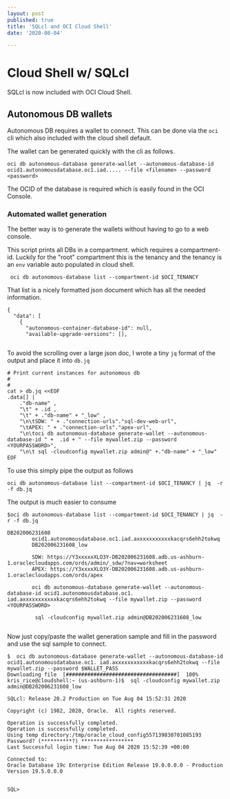 ```yaml
---
layout: post
published: true
title: 'SQLcl and OCI Cloud Shell'
date: '2020-08-04'

---
```


# Cloud Shell w/ SQLcl

SQLcl is now included with OCI Cloud Shell. 


## Autonomous DB wallets

Autonomous DB requires a wallet to connect. This can be done via the `oci` cli which also included with the cloud shell default.

The wallet can be generated quickly with the cli as follows. 

```
oci db autonomous-database generate-wallet --autonomous-database-id ocid1.autonomousdatabase.oc1.iad..... --file <filename> --password <password>
```

The OCID of the database is required which is easily found in the OCI Console.


### Automated wallet generation

The better way is to generate the wallets without having to go to a web console. 

This script prints all DBs in a compartment. which requires a compartment-id. Luckily for the "root" compartment this is the tenancy and the tenancy is an `env` variable auto populated in cloud shell.

` oci db autonomous-database list --compartment-id $OCI_TENANCY`

That list is a nicely formatted json document which has all the needed information. 

```oci db autonomous-database list --compartment-id $OCI_TENANCY
{
  "data": [
    {
      "autonomous-container-database-id": null,
      "available-upgrade-versions": [],
      
```

To avoid the scrolling over a large json doc, I wrote a tiny `jq` format of the output and place it into `db.jq` 


```
# Print current instances for autonomous db
# 
#
cat > db.jq <<EOF
.data[] |
    ."db-name" ,
    "\t" + .id ,
    "\t" + ."db-name" + "_low" ,
    "\n\tSDW: " + ."connection-urls"."sql-dev-web-url",
    "\tAPEX: " + ."connection-urls"."apex-url",
    "\n\toci db autonomous-database generate-wallet --autonomous-database-id " +  .id + " --file mywallet.zip --password <YOURPASSWORD>",
    "\n\t sql -cloudconfig mywallet.zip admin@" +."db-name" + "_low"    
EOF
```

To use this simply pipe the output as follows
```
oci db autonomous-database list --compartment-id $OCI_TENANCY | jq  -r -f db.jq
```

The output is much easier to consume

```
$oci db autonomous-database list --compartment-id $OCI_TENANCY | jq  -r -f db.jq

DB202006231608
        ocid1.autonomousdatabase.oc1.iad.axxxxxxxxxxxkacqrs6ehh2tokwq
        DB202006231608_low

        SDW: https://Y3xxxxxXLO3Y-DB202006231608.adb.us-ashburn-1.oraclecloudapps.com/ords/admin/_sdw/?nav=worksheet
        APEX: https://Y3xxxxXLO3Y-DB202006231608.adb.us-ashburn-1.oraclecloudapps.com/ords/apex

        oci db autonomous-database generate-wallet --autonomous-database-id ocid1.autonomousdatabase.oc1. iad.axxxxxxxxxxxkacqrs6ehh2tokwq --file mywallet.zip --password <YOURPASSWORD>

         sql -cloudconfig mywallet.zip admin@DB202006231608_low
         
```         

Now just copy/paste the wallet generation sample and fill in the password and use the sql sample to connect.

```
$  oci db autonomous-database generate-wallet --autonomous-database-id ocid1.autonomousdatabase.oc1. iad.axxxxxxxxxxxkacqrs6ehh2tokwq --file mywallet.zip --password $WALLET_PASS
Downloading file  [####################################]  100%
kris_rice@cloudshell:~ (us-ashburn-1)$  sql -cloudconfig mywallet.zip admin@DB202006231608_low

SQLcl: Release 20.2 Production on Tue Aug 04 15:52:31 2020

Copyright (c) 1982, 2020, Oracle.  All rights reserved.

Operation is successfully completed.
Operation is successfully completed.
Using temp directory:/tmp/oracle_cloud_config557139830701085193
Password? (**********?) *****************
Last Successful login time: Tue Aug 04 2020 15:52:39 +00:00

Connected to:
Oracle Database 19c Enterprise Edition Release 19.0.0.0.0 - Production
Version 19.5.0.0.0


SQL> 
```
